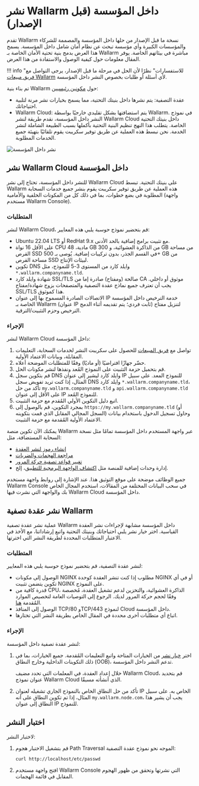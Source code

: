 # نشر Wallarm داخل المؤسسة (قبل الإصدار)

تقدم Wallarm نسخة ما قبل الإصدار من حلها داخل المؤسسة والمصممة للشركاء والمؤسسات الكبيرة وأي مؤسسة تبحث عن نظام أمان شامل داخل المؤسسة. يسمح هذا العرض بدمج بنية تحتية الأمان الخاصة بـ Wallarm مباشرة في بيئاتهم الخاصة. يوفر المقال معلومات حول كيفية الوصول والاستفادة من هذا العرض.

!!! info "للاستفسارات"
    نظرًا لأن الحل في مرحلة ما قبل الإصدار، يرجى التواصل مع [فريق مبيعات Wallarm](mailto:sales@wallarm.com) لأي أسئلة أو طلبات بخصوص النشر داخل المؤسسة.

تم بناء بنية Wallarm حول [مكونين رئيسيين](../about-wallarm/overview.md#how-wallarm-works):

* عقدة التصفية: يتم نشرها داخل بنيتك التحتية، مما يسمح بخيارات نشر مرنة لتلبية احتياجاتك.
* Wallarm Cloud: يتم استضافتها بشكل تقليدي خارجيًا بواسطة Wallarm. في نموذج النشر داخل المؤسسة، نقدم طريقة لنشر Wallarm Cloud داخل بنيتك التحتية الخاصة. يتطلب هذا النهج تنظيم البنية التحتية بأكملها بسبب الطبيعة الشاملة لنشر الخدمة. نحن نبسط هذه العملية عن طريق توفير سكريبت يقوم تلقائيًا بتهيئة جميع الخدمات المطلوبة.

![نشر داخل المؤسسة](../images/waf-installation/on-premise.png)

## نشر Wallarm Cloud داخل المؤسسة

للنشر داخل المؤسسة، تحتاج إلى نشر Wallarm Cloud على بنيتك التحتية. تبسط Wallarm هذه العملية عن طريق توفير سكريبت يقوم بنشر جميع خدمات السحابة المطلوبة في بضع خطوات، بما في ذلك كل من المكونات الخلفية والأمامية (واجهة مستخدم Wallarm Console).

### المتطلبات

لنشر Wallarm Cloud، قم بتحضير نموذج حوسبة يلبي هذه المعايير:

* Ubuntu 22.04 LTS أو RedHat 9.x مع تثبيت برامج إضافية بالحد الأدنى.
* على الأقل 16 نواة CPU مادية، 48 GB من الذاكرة العشوائية، و 300 GB من مساحة القرص SSD في القسم الجذر، بدون تركيبات إضافية. يُوصى بـ 500+ GB من مساحة القرص SSD لبيئات الإنتاج.
* تكوين DNS وايلد كارد من المستوى 3-5 للنموذج، مثل `*.wallarm.companyname.tld`.
* شهادة وايلد كارد SSL/TLS صالحة (ومفتاح) صادرة إما من CA موثوق أو داخلي. يجب أن تعترف جميع نماذج عقدة التصفية والمتصفحات بزوج شهادة/مفتاح SSL/TLS هذا كموثوق.
* الاتصالات الصادرة المسموح بها إلى عنوان IP خدمة الترخيص داخل المؤسسة الخاصة بـ Wallarm (عنوان IP ثابت فردي؛ يتم تقديمه أثناء الدمج) لتنزيل مفتاح الترخيص وحزم التثبيت/الترقية.

### الإجراء

لنشر Wallarm Cloud داخل المؤسسة:

1. تواصل مع [فريق المبيعات](mailto:sales@wallarm.com?subject=Wallarm%20on-premise%20deployment&body=Dear%20Wallarm%20Sales%20Team%2C%0A%0AI%20am%20writing%20to%20express%20my%20interest%20in%20deploying%20the%20Wallarm%20platform%20on-premise.%20Could%20you%20please%20provide%20me%20with%20the%20necessary%20scripts%20for%20deployment%2C%20detailed%20information%20on%20the%20appropriate%20subscription%20plans%2C%20and%20comprehensive%20instructions%3F) للحصول على سكريبت النشر لخدمات السحابة، التعليمات المقابلة، وبيانات الاعتماد الأولية.
1. حضّر جهازًا افتراضيًا (أو ماديًا) وفقًا للمتطلبات الموضحة أعلاه.
1. قم بتحميل حزمة التثبيت على النموذج المُعد ونفذها لنشر مكونات الحل.
1. قم بتكوين سجل DNS وايلد كارد ليشير إلى عنوان IP للنموذج المعد. على سبيل المثال، إذا كنت تريد تفويض سجل DNS وايلد كارد `*.wallarm.companyname.tld`، تأكد من حل `my.wallarm.companyname.tld` و `api.wallarm.companyname.tld` على الأقل إلى عنوان IP للنموذج المُعد.
1. اتبع دليل التكوين الأولي المُقدم مع حزمة التثبيت.
1. بمجرد التكوين، قم بالوصول إلى `https://my.wallarm.companyname.tld` (أو السجل المجالي المقابل الذي قمت بتكوينه) وحاول تسجيل الدخول باستخدام بيانات الاعتماد الأولية المُقدمة مع حزمة التثبيت.

يمكنك الآن تكوين منصة Wallarm عبر واجهة المستخدم داخل المؤسسة تمامًا مثل نسخة السحابة المستضافة، مثل:

* [إنشاء رموز لنشر العقدة](../user-guides/settings/api-tokens.md)
* [مراجعة الهجمات والضربات](../user-guides/events/check-attack.md)
* [تغيير قواعد تصفية حركة المرور](../user-guides/rules/rules.md)
* إدارة وحدات إضافية للمنصة مثل [اكتشاف الواجهة البرمجية للتطبيق](../api-discovery/overview.md)، إلخ.

جميع الوظائف موضحة على موقع التوثيق هذا. عند الإشارة إلى روابط واجهة مستخدم Wallarm Console في سحب البيانات المختلفة من المقالات، استخدم المجال الخاص بك والواجهة التي نشرت فيها Wallarm Cloud داخل المؤسسة.

## نشر عقدة تصفية Wallarm

عملية نشر عقدة تصفية Wallarm داخل المؤسسة مشابهة لإجراءات نشر العقدة القياسية. اختر خيار نشر يلبي احتياجاتك وبنيتك التحتية واتبع إرشاداتنا، مع الأخذ في الاعتبار المتطلبات المحددة لطريقة النشر التي اخترتها.

### المتطلبات

لنشر عقدة التصفية، قم بتحضير نموذج حوسبة يلبي هذه المعايير:

* الوصول إلى مكونات NGINX مطلوب إذا كنت تنشر العقدة كوحدة NGINX أو في أي تكوين يتضمن تثبيت NGINX على النموذج.
* قدرة كافية من CPU، الذاكرة العشوائية، والتخزين لدعم تشغيل العقدة، مُخصصة وفقًا لحجم حركة المرور لديك. الرجوع إلى التوصيات العامة لتخصيص الموارد المُقدمة [هنا](../admin-en/configuration-guides/allocate-resources-for-node.md).
* الوصول إلى المنافذ TCP/80 وTCP/443 لنموذج Cloud داخل المؤسسة.
* اتباع أي متطلبات أخرى محددة في المقال الخاص بطريقة النشر التي تختارها.

### الإجراء

لنشر عقدة تصفية داخل المؤسسة:

1. اختر [خيار نشر](supported-deployment-options.md) من الخيارات المتاحة واتبع التعليمات المُقدمة. جميع الخيارات، بما في ذلك التكوينات الداخلية وخارج النطاق (OOB)، تدعم النشر داخل المؤسسة.

    خلال إعداد العقدة، في المعلمات التي تحدد مضيف Wallarm Cloud، قم بتحديد عنوان نموذج Wallarm Cloud الذي أنشأته مسبقًا.
1. تأكد من حل النطاق الخاص بالنموذج الجاري تشغيله لعنوان IP الخاص به. على سبيل المثال، إذا تم تكوين النطاق على أنه `my.wallarm.node.com`، يجب أن يشير هذا النطاق إلى عنوان IP للنموذج.

## اختبار النشر

لاختبار النشر:

1. قم بتشغيل الاختبار هجوم Path Traversal الموجه نحو نموذج عقدة التصفية:

    ```bash
    curl http://localhost/etc/passwd
    ```
1. افتح واجهة مستخدم Wallarm Console التي نشرتها وتحقق من ظهور الهجوم المقابل في قائمة الهجمات.